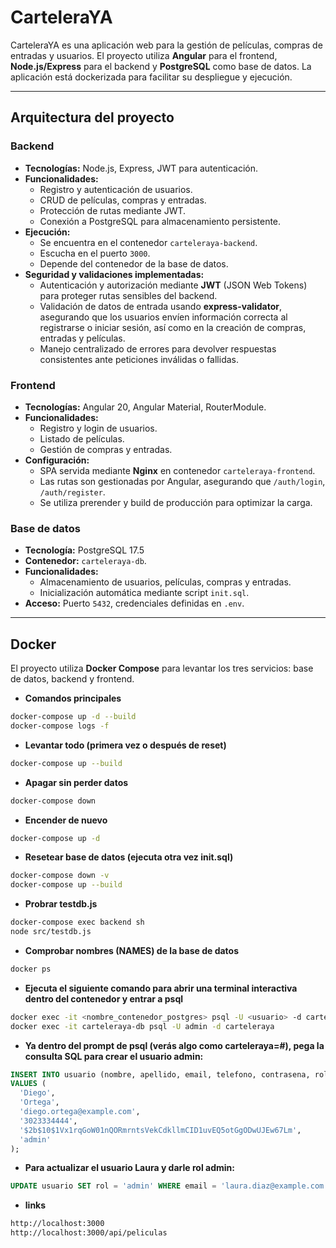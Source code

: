 # CarteleraYA

CarteleraYA es una aplicación web para la gestión de películas, compras de entradas y usuarios. El proyecto utiliza **Angular** para el frontend, **Node.js/Express** para el backend y **PostgreSQL** como base de datos. La aplicación está dockerizada para facilitar su despliegue y ejecución.

---

## Arquitectura del proyecto

### Backend
- **Tecnologías:** Node.js, Express, JWT para autenticación.
- **Funcionalidades:**
  - Registro y autenticación de usuarios.
  - CRUD de películas, compras y entradas.
  - Protección de rutas mediante JWT.
  - Conexión a PostgreSQL para almacenamiento persistente.
- **Ejecución:**
  - Se encuentra en el contenedor `carteleraya-backend`.
  - Escucha en el puerto `3000`.
  - Depende del contenedor de la base de datos.
- **Seguridad y validaciones implementadas:**
  - Autenticación y autorización mediante **JWT** (JSON Web Tokens) para proteger rutas sensibles del backend.
  - Validación de datos de entrada usando **express-validator**, asegurando que los usuarios envíen información correcta al registrarse o iniciar sesión, así como en la creación de compras, entradas y películas.
  - Manejo centralizado de errores para devolver respuestas consistentes ante peticiones inválidas o fallidas.

### Frontend
- **Tecnologías:** Angular 20, Angular Material, RouterModule.
- **Funcionalidades:**
  - Registro y login de usuarios.
  - Listado de películas.
  - Gestión de compras y entradas.
- **Configuración:**
  - SPA servida mediante **Nginx** en contenedor `carteleraya-frontend`.
  - Las rutas son gestionadas por Angular, asegurando que `/auth/login`, `/auth/register`.
  - Se utiliza prerender y build de producción para optimizar la carga.
  
### Base de datos
- **Tecnología:** PostgreSQL 17.5
- **Contenedor:** `carteleraya-db`.
- **Funcionalidades:**
  - Almacenamiento de usuarios, películas, compras y entradas.
  - Inicialización automática mediante script `init.sql`.
- **Acceso:** Puerto `5432`, credenciales definidas en `.env`.

---

## Docker
El proyecto utiliza **Docker Compose** para levantar los tres servicios: base de datos, backend y frontend.

- **Comandos principales**
```bash
docker-compose up -d --build
docker-compose logs -f
```

- **Levantar todo (primera vez o después de reset)**
```bash
docker-compose up --build
```
- **Apagar sin perder datos**
```bash 
docker-compose down
```
- **Encender de nuevo**
```bash
docker-compose up -d
```
- **Resetear base de datos (ejecuta otra vez init.sql)**
```bash
docker-compose down -v
docker-compose up --build
```
- **Probrar testdb.js** 
```bash
docker-compose exec backend sh
node src/testdb.js
```

- **Comprobar nombres (NAMES) de la base de datos**
```bash
docker ps
```
- **Ejecuta el siguiente comando para abrir una terminal interactiva dentro del contenedor y entrar a psql**
```bash
docker exec -it <nombre_contenedor_postgres> psql -U <usuario> -d carteleraya
docker exec -it carteleraya-db psql -U admin -d carteleraya
```

- **Ya dentro del prompt de psql (verás algo como carteleraya=#), pega la consulta SQL para crear el usuario admin:**
```sql
INSERT INTO usuario (nombre, apellido, email, telefono, contrasena, rol)
VALUES (
  'Diego', 
  'Ortega', 
  'diego.ortega@example.com', 
  '3023334444', 
  '$2b$10$1Vx1rqGoW01nQORmrntsVekCdkllmCID1uvEQ5otGgODwUJEw67Lm', 
  'admin'
);
```

- **Para actualizar el usuario Laura y darle rol admin:**
```sql
UPDATE usuario SET rol = 'admin' WHERE email = 'laura.diaz@example.com';
```

- **links**
```bash
http://localhost:3000
http://localhost:3000/api/peliculas
```
